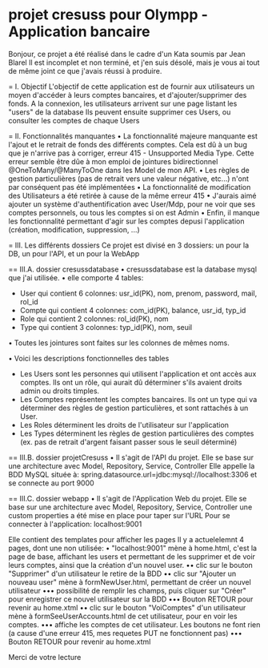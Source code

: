 # projet cresuss pour Olympp - Application bancaire
Bonjour,
ce projet a été réalisé dans le cadre d'un Kata soumis par Jean Blarel
Il est incomplet et non terminé, et j'en suis désolé, mais je vous ai tout de même joint ce que j'avais réussi à produire.

= I. Objectif
L'objectif de cette application est de fournir aux utilisateurs un moyen d'accéder à leurs comptes bancaires, et d'ajouter/supprimer des fonds.
A la connexion, les utilisateurs arrivent sur une page listant les "users" de la database
Ils peuvent ensuite supprimer ces Users, ou consulter les comptes de chaque Users

= II. Fonctionnalités manquantes
• La fonctionnalité majeure manquante est l'ajout et le retrait de fonds des différents comptes. Cela est dû à un bug que je n'arrive pas à corriger, erreur 415 - Unsupported Media Type. Cette erreur semble être dûe à mon emploi de jointures bidirectionnel @OneToMany/@ManyToOne dans les Model de mon API.
• Les règles de gestion particulières (pas de retrait vers une valeur négative, etc...) n'ont par conséquent pas été implémentées
• La fonctionnalité de modification des Utilisateurs a été retirée à cause de la même erreur 415 
• J'aurais aimé ajouter un système d'authentification avec User/Mdp, pour ne voir que ses comptes personnels, ou tous les comptes si on est Admin
• Enfin, il manque les fonctionnalité permettant d'agir sur les comptes depusi l'application (création, modification, suppression, ...)

= III. Les différents dossiers
Ce projet est divisé en 3 dossiers: un pour la DB, un pour l'API, et un pour la WebApp

== III.A. dossier cresussdatabase
• cresussdatabase est la database mysql que j'ai utilisée.
• elle comporte 4 tables:
  - User qui contient 6 colonnes: usr_id(PK), nom, prenom, password, mail, rol_id
  - Compte qui contient 4 colonnes: com_id(PK), balance, usr_id, typ_id
  - Role qui contient 2 colonnes: rol_id(PK), nom
  - Type qui contient 3 colonnes: typ_id(PK), nom, seuil

• Toutes les jointures sont faites sur les colonnes de mêmes noms.

• Voici les descriptions fonctionnelles des tables
- Les Users sont les personnes qui utilisent l'application et ont accès aux comptes. Ils ont un rôle, qui aurait dû déterminer s'ils avaient droits admin ou droits timples.
- Les Comptes représentent les comptes bancaires. Ils ont un type qui va déterminer des règles de gestion particulières, et sont rattachés à un User.
- Les Roles déterminent les droits de l'utilisateur sur l'application
- Les Types déterminent les règles de gestion particulières des comptes (ex. pas de retrait d'argent faisant passer sous le seuil déterminé)

== III.B. dossier projetCresuss
• Il s'agit de l'API du projet.
Elle se base sur une architecture avec Model, Repository, Service, Controller
Elle appelle la BDD MySQL située à: spring.datasource.url=jdbc:mysql://localhost:3306
et se connecte au port 9000

== III.C. dossier webapp
• Il s'agit de l'Application Web du projet.
Elle se base sur une architecture avec Model, Repository, Service, Controller
une custom properties a été mise en place pour taper sur l'URL
Pour se connecter à l'application: localhost:9001

Elle contient des templates pour afficher les pages
Il y a actuelelemnt 4 pages, dont une non utilisée:
• "localhost:9001" mène à home.html, c'est la page de base, affichant les users et permettant de les supprimer et de voir leurs comptes, ainsi que la création d'un nouvel user.
•• clic sur le bouton "Supprimer" d'un utilisateur le retire de la BDD
•• clic sur "Ajouter un nouveau user" mène à formNewUser.html, permettant de créer un nouvel utilisateur
••• possibilité de remplir les champs, puis cliquer sur "Créer" pour enregistrer ce nouvel utilisateur sur la BDD
••• Bouton RETOUR pour revenir au home.xtml
•• clic sur le bouton "VoiComptes" d'un utilisateur mène à formSeeUserAccounts.html de cet utilisateur, pour en voir les comptes.
••• affiche les comptes de cet utilisateur. Les boutons ne font rien (a cause d'une erreur 415, mes requetes PUT ne fonctionnent pas)
••• Bouton RETOUR pour revenir au home.xtml

Merci de votre lecture
